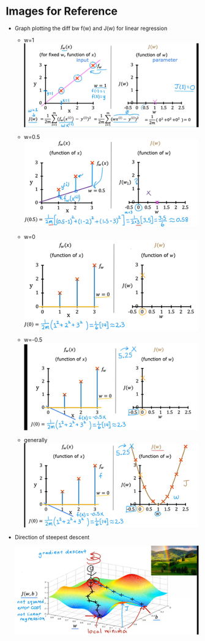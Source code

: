 # Images for Reference

- Graph plotting the diff bw f(w) and J(w) for linear regression
    - w=1
    ![alt text](image.png)

    - w=0.5
    ![alt text](image-1.png)

    - w=0
    ![alt text](image-2.png)

    - w=-0.5
    ![alt text](image-4.png)

    - generally
    ![alt text](image-5.png)

- Direction of steepest descent

    ![alt text](image-6.png)